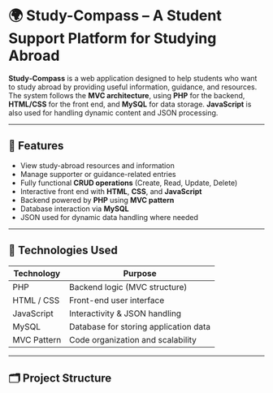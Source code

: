 # 🌍 Study-Compass – A Student Support Platform for Studying Abroad

**Study‑Compass** is a web application designed to help students who want to study abroad by providing useful information, guidance, and resources. The system follows the **MVC architecture**, using **PHP** for the backend, **HTML/CSS** for the front end, and **MySQL** for data storage. **JavaScript** is also used for handling dynamic content and JSON processing.

---

## 🚀 Features

- View study-abroad resources and information
- Manage supporter or guidance-related entries
- Fully functional **CRUD operations** (Create, Read, Update, Delete)
- Interactive front end with **HTML**, **CSS**, and **JavaScript**
- Backend powered by **PHP** using **MVC pattern**
- Database interaction via **MySQL**
- JSON used for dynamic data handling where needed

---

## 🧱 Technologies Used

| Technology     | Purpose                              |
|----------------|--------------------------------------|
| PHP            | Backend logic (MVC structure)        |
| HTML / CSS     | Front-end user interface             |
| JavaScript     | Interactivity & JSON handling        |
| MySQL          | Database for storing application data|
| MVC Pattern    | Code organization and scalability    |

---

## 🗂️ Project Structure

